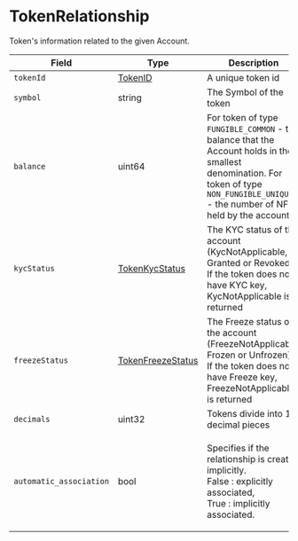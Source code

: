 # TokenRelationship

Token's information related to the given Account.

| Field                   | Type                                      | Description                                                                                                                                                                             |
| ----------------------- | ----------------------------------------- | --------------------------------------------------------------------------------------------------------------------------------------------------------------------------------------- |
| `tokenId`               | [TokenID](tokenid.md)                     | A unique token id                                                                                                                                                                       |
| `symbol`                | string                                    | The Symbol of the token                                                                                                                                                                 |
| `balance`               | uint64                                    | For token of type `FUNGIBLE_COMMON` - the balance that the Account holds in the smallest denomination. For token of type `NON_FUNGIBLE_UNIQUE` - the number of NFTs held by the account |
| `kycStatus`             | [TokenKycStatus](tokenkycstatus.md)       | The KYC status of the account (KycNotApplicable, Granted or Revoked). If the token does not have KYC key, KycNotApplicable is returned                                                  |
| `freezeStatus`          | [TokenFreezeStatus](tokenfreezestatus.md) | The Freeze status of the account (FreezeNotApplicable, Frozen or Unfrozen). If the token does not have Freeze key, FreezeNotApplicable is returned                                      |
| `decimals`              | uint32                                    | Tokens divide into 10 decimal pieces                                                                                                                                                    |
| `automatic_association` | bool                                      | <p>Specifies if the relationship is created implicitly.<br>False : explicitly associated,<br>True : implicitly associated.</p>                                                                                                                                                               |
